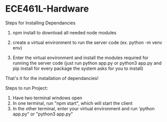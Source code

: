 # ECE461L-Hardware

Steps for Installing Dependancies
1. npm install to download all needed node modules

2. create a virtual environment to run the server code (ex. python -m venv env)

3. Enter the virtual environment and install the modules required for running the server code (just run python app.py or python3 app.py and pip install <package> for every package the system asks for you to install)

That's it for the installation of dependancies!

Steps to run Project:
1. Have two terminal windows open 
2. In one terminal, run "npm start", which will start the client 
3. In the other terminal, enter your virtual environment and run 'python app.py" or "python3 app.py"